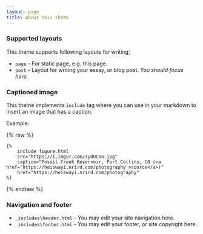 ```yaml
---
layout: page
title: About this theme
---
```


### Supported layouts

This theme supports following layouts for writing;

- `page` - For static page, e.g. this page.
- `post` - Layout for writing your essay, or blog post. _You should focus here._

### Captioned image

This theme implements `include` tag where you can use in your markdown to insert an image that has a caption.

Example:

{% raw %}
```liquid
{%
    include figure.html 
    src="https://i.imgur.com/7yOUCeG.jpg" 
    caption="Fossil Creek Reservoir, Fort Collins, CO (<a href='https://heiswayi.nrird.com/photography'>source</a>)"
    href="https://heiswayi.nrird.com/photography"
%}
```
{% endraw %}

### Navigation and footer

- `_includes\header.html` - You may edit your site navigation here.
- `_includes\footer.html` - You may edit your footer, or site copyright here.
